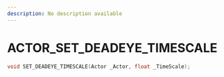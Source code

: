 ```yaml
---
description: No description available 
---
```


# ACTOR\_SET_DEADEYE_TIMESCALE

```cpp
void SET_DEADEYE_TIMESCALE(Actor _Actor, float _TimeScale);
```